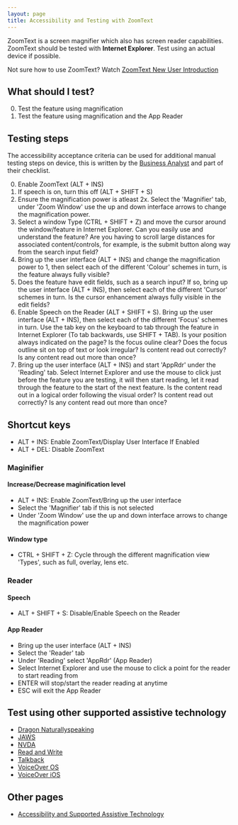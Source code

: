 ```yaml
---
layout: page
title: Accessibility and Testing with ZoomText
---
```


ZoomText is a screen magnifier which also has screen reader capabilities. ZoomText should be tested with **Internet Explorer**. Test using an actual device if possible. 

Not sure how to use ZoomText? Watch [ZoomText New User Introduction](https://www.youtube.com/watch?v=jqLo_OmpFmU)

## What should I test?
0. Test the feature using magnification
1. Test the feature using magnification and the App Reader 

## Testing steps

The accessibility acceptance criteria can be used for additional manual testing steps on device, this is written by the [Business Analyst](accessibility-news-and-business-analysts) and part of their checklist. 

0. Enable ZoomText (ALT + INS)
1. If speech is on, turn this off (ALT + SHIFT + S)
2. Ensure the magnification power is atleast 2x. Select the 'Magnifier' tab, under 'Zoom Window' use the up and down interface arrows to change the magnification power.
3. Select a window Type (CTRL + SHIFT + Z) and move the cursor around the window/feature in Internet Explorer. Can you easily use and understand the feature? Are you having to scroll large distances for associated content/controls, for example, is the submit button along way from the search input field?
3. Bring up the user interface (ALT + INS) and change the magnification power to 1, then select each of the different 'Colour' schemes in turn, is the feature always fully visible?
5. Does the feature have edit fields, such as a search input? If so, bring up the user interface (ALT + INS), then select each of the different 'Cursor' schemes in turn. Is the cursor enhancement always fully visible in the edit fields?
6. Enable Speech on the Reader (ALT + SHIFT + S). Bring up the user interface (ALT + INS), then select each of the different 'Focus' schemes in turn. Use the tab key on the keyboard to tab through the feature in Internet Explorer (To tab backwards, use SHIFT + TAB). Is your position always indicated on the page? Is the focus ouline clear? Does the focus outline sit on top of text or look irregular? Is content read out correctly? Is any content read out more than once?
7. Bring up the user interface (ALT + INS) and start 'AppRdr' under the 'Reading' tab. Select Internet Explorer and use the mouse to click just before the feature you are testing, it will then start reading, let it read through the feature to the start of the next feature. Is the content read out in a logical order following the visual order? Is content read out correctly? Is any content read out more than once?

## Shortcut keys
* ALT + INS: Enable ZoomText/Display User Interface If Enabled
* ALT + DEL: Disable ZoomText

### Maginifier

#### Increase/Decrease maginification level
* ALT + INS: Enable ZoomText/Bring up the user interface 
* Select the 'Magnifier' tab if this is not selected
* Under 'Zoom Window' use the up and down interface arrows to change the magnification power

#### Window type
* CTRL + SHIFT + Z: Cycle through the different magnification view 'Types', such as full, overlay, lens etc.

### Reader

#### Speech
* ALT + SHIFT + S: Disable/Enable Speech on the Reader

#### App Reader
* Bring up the user interface (ALT + INS)
* Select the 'Reader' tab
* Under 'Reading' select 'AppRdr' (App Reader)
* Select Internet Explorer and use the mouse to click a point for the reader to start reading from
* ENTER will stop/start the reader reading at anytime
* ESC will exit the App Reader

## Test using other supported assistive technology

- [Dragon Naturallyspeaking](accessibility-and-testing-with-dragon)
- [JAWS](accessibility-and-testing-with-jaws)
- [NVDA](accessibility-and-testing-with-nvda)
- [Read and Write](accessibility-and-testing-with-read-and-write)
- [Talkback](accessibility-and-testing-with-talkback)
- [VoiceOver OS](accessibility-and-testing-with-voiceover-os)
- [VoiceOver iOS](accessibility-and-testing-with-voiceover-ios)

## Other pages

- [Accessibility and Supported Assistive Technology](accessibility-and-supported-assistive-technology)
